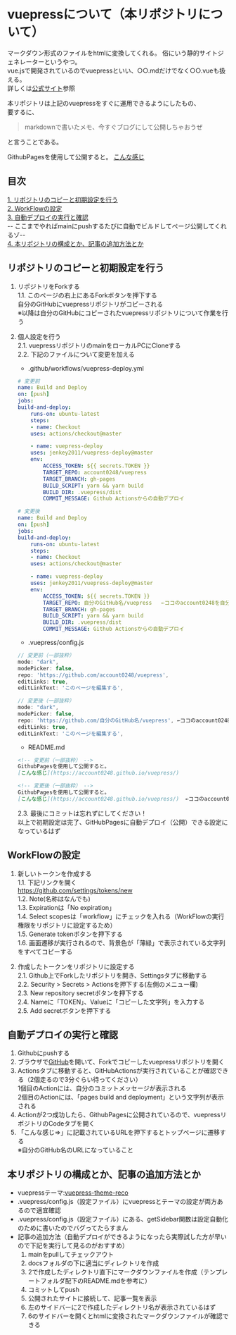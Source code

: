 # vuepressについて（本リポジトリについて）

マークダウン形式のファイルをhtmlに変換してくれる。  俗にいう静的サイトジェネレーターというやつ。  
vue.jsで開発されているのでvuepressといい、○○.mdだけでなく○○.vueも扱える。  
詳しくは[公式サイト](https://vuepress.vuejs.org/guide/getting-started.html)参照  

本リポジトリは上記のvuepressをすぐに運用できるようにしたもの、  
要するに、

> markdownで書いたメモ、今すぐブログにして公開しちゃおうぜ  

と言うことである。

GithubPagesを使用して公開すると。
[こんな感じ](https://account0248.github.io/vuepress/)  

## 目次
[1. リポジトリのコピーと初期設定を行う](#リポジトリのコピーと初期設定を行う)  
[2. WorkFlowの設定](#workflowの設定)  
[3. 自動デプロイの実行と確認](#自動デプロイの実行と確認)  
-- ここまでやればmainにpushするたびに自動でビルドしてページ公開してくれるゾ--  
[4. 本リポジトリの構成とか、記事の追加方法とか](#本リポジトリの構成とか、記事の追加方法とか)  

## リポジトリのコピーと初期設定を行う

1. リポジトリをForkする  
    1.1. このページの右上にあるForkボタンを押下する  
    自分のGitHubにvuepressリポジトリがコピーされる  
    ※以降は自分のGitHubにコピーされたvuepressリポジトリについて作業を行う  

2. 個人設定を行う  
    2.1. vuepressリポジトリのmainをローカルPCにCloneする  
    2.2. 下記のファイルについて変更を加える  
    - .github/workflows/vuepress-deploy.yml   
    ```yml
    # 変更前
    name: Build and Deploy
    on: [push]
    jobs:
    build-and-deploy:
        runs-on: ubuntu-latest
        steps:
        - name: Checkout
        uses: actions/checkout@master

        - name: vuepress-deploy
        uses: jenkey2011/vuepress-deploy@master
        env:
            ACCESS_TOKEN: ${{ secrets.TOKEN }}
            TARGET_REPO: account0248/vuepress
            TARGET_BRANCH: gh-pages
            BUILD_SCRIPT: yarn && yarn build
            BUILD_DIR: .vuepress/dist
            COMMIT_MESSAGE: Github Actionsからの自動デプロイ
    ```
    ```yml
    # 変更後
    name: Build and Deploy
    on: [push]
    jobs:
    build-and-deploy:
        runs-on: ubuntu-latest
        steps:
        - name: Checkout
        uses: actions/checkout@master

        - name: vuepress-deploy
        uses: jenkey2011/vuepress-deploy@master
        env:
            ACCESS_TOKEN: ${{ secrets.TOKEN }}
            TARGET_REPO: 自分のGitHub名/vuepress   ←ココのaccount0248を自分のGitHub名に書き換える
            TARGET_BRANCH: gh-pages
            BUILD_SCRIPT: yarn && yarn build
            BUILD_DIR: .vuepress/dist
            COMMIT_MESSAGE: Github Actionsからの自動デプロイ
    ```
    - .vuepress/config.js
    ```js
    // 変更前（一部抜粋）
    mode: "dark",
    modePicker: false,
    repo: 'https://github.com/account0248/vuepress',
    editLinks: true,
    editLinkText: 'このページを編集する',
    ```
    ```js
    // 変更後（一部抜粋）
    mode: "dark",
    modePicker: false,
    repo: 'https://github.com/自分のGitHub名/vuepress', ←ココのaccount0248を自分のGitHub名に書き換える
    editLinks: true,
    editLinkText: 'このページを編集する',
    ```
    - README.md
    ```md
    <!-- 変更前（一部抜粋） -->
    GithubPagesを使用して公開すると。
    [こんな感じ](https://account0248.github.io/vuepress/)  
    ```
    ```md
    <!-- 変更後（一部抜粋） -->
    GithubPagesを使用して公開すると。
    [こんな感じ](https://account0248.github.io/vuepress/)  ←ココのaccount0248を自分のGitHub名に書き換える
    ```
    2.3. 最後にコミットは忘れずにしてください！  
    以上で初期設定は完了、GitHubPagesに自動デプロイ（公開）できる設定になっているはず  

## WorkFlowの設定

1. 新しいトークンを作成する  
    1.1. 下記リンクを開く  
    https://github.com/settings/tokens/new  
    1.2. Note(名称はなんでも)  
    1.3. Expirationは「No expiration」  
    1.4. Select scopesは「workflow」にチェックを入れる（WorkFlowの実行権限をリポジトリに設定するため）  
    1.5. Generate tokenボタンを押下する  
    1.6. 画面遷移が実行されるので、背景色が「薄緑」で表示されている文字列をすべてコピーする  

2. 作成したトークンをリポジトリに設定する  
    2.1. Github上でForkしたリポジトリを開き、Settingsタブに移動する  
    2.2. Security > Secrets > Actionsを押下する(左側のメニュー欄)  
    2.3. New repository secretボタンを押下する  
    2.4. Nameに「TOKEN」、Valueに「コピーした文字列」を入力する  
    2.5. Add secretボタンを押下する  


## 自動デプロイの実行と確認

1. Githubにpushする  
2. ブラウザで[GitHub](https://github.com/)を開いて、Forkでコピーしたvuepressリポジトリを開く  
3. Actionsタブに移動すると、GitHubActionsが実行されていることが確認できる（2個走るので3分ぐらい待ってください）  
1個目のActionには、自分のコミットメッセージが表示される  
2個目のActionには、「pages build and deployment」という文字列が表示される  
4. Actionが2つ成功したら、GithubPagesに公開されているので、vuepressリポジトリのCodeタブを開く  
5. 「こんな感じ⇒」に記載されているURLを押下するとトップページに遷移する  
※自分のGitHub名のURLになっていること  

## 本リポジトリの構成とか、記事の追加方法とか

- vuepressテーマ:[vuepress-theme-reco](https://vuepress-theme-reco.recoluan.com/)  
- .vuepress/config.js（設定ファイル）にvuepressとテーマの設定が両方あるので適宜確認  
- .vuepress/config.js（設定ファイル）にある、getSidebar関数は設定自動化のために書いたのでバグってたらすまん  
- 記事の追加方法（自動デプロイができるようになったら実際試した方が早いので下記を実行して見るのがおすすめ）
    1. mainをpullしてチェックアウト  
    2. docsフォルダの下に適当にディレクトリを作成  
    3. 2で作成したディレクトリ直下にマークダウンファイルを作成（テンプレートフォルダ配下のREADME.mdを参考に）  
    4. コミットしてpush  
    5. 公開されたサイトに接続して、記事一覧を表示  
    6. 左のサイドバーに2で作成したディレクトリ名が表示されているはず  
    7. 6のサイドバーを開くとhtmlに変換されたマークダウンファイルが確認できる  



